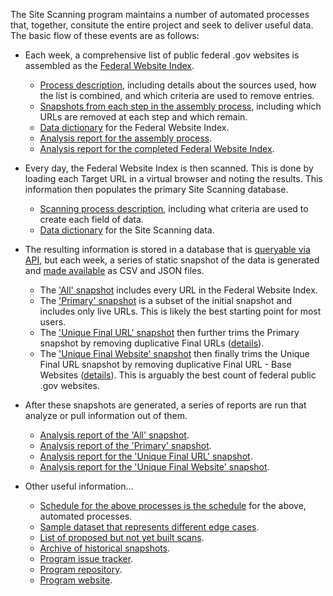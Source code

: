 The Site Scanning program maintains a number of automated processes that, together, consitute the entire project and seek to deliver useful data.  The basic flow of these events are as follows: 

- Each week, a comprehensive list of public federal .gov websites is assembled as the [Federal Website Index](https://github.com/GSA/federal-website-index/blob/main/data/site-scanning-target-url-list.csv).
  - [Process description](https://github.com/GSA/federal-website-index#summary-of-methodology), including details about the sources used, how the list is combined, and which criteria are used to remove entries.
  - [Snapshots from each step in the assembly process](https://github.com/GSA/federal-website-index/tree/main/data/snapshots#readme), including which URLs are removed at each step and which remain.  
  - [Data dictionary](https://github.com/GSA/site-scanning-documentation/blob/main/data/Target_URL_List_Data_Dictionary.csv) for the Federal Website Index.
  - [Analysis report for the assembly process](https://github.com/GSA/federal-website-index/blob/main/data/site-scanning-target-url-list-analysis.csv).
  - [Analysis report for the completed Federal Website Index](https://github.com/GSA/site-scanning-analysis/blob/main/reports/target-URL-list.csv).

- Every day, the Federal Website Index is then scanned.  This is done by loading each Target URL in a virtual browser and noting the results.  This information then populates the primary Site Scanning database.
  - [Scanning process description](https://github.com/GSA/site-scanning-documentation/blob/main/pages/scan_steps.md), including what criteria are used to create each field of data.
  - [Data dictionary](https://github.com/GSA/site-scanning-documentation/blob/main/data/Site_Scanning_Data_Dictionary.csv) for the Site Scanning data.

- The resulting information is stored in a database that is [queryable via API](https://open.gsa.gov/api/site-scanning-api/), but each week, a series of static snapshot of the data is generated and [made available](https://open.gsa.gov/api/site-scanning-api/#download-the-data-directly) as CSV and JSON files.
  - The ['All' snapshot](https://api.gsa.gov/technology/site-scanning/data/weekly-snapshot-all.csv) includes every URL in the Federal Website Index.  
  - The ['Primary' snapshot](https://api.gsa.gov/technology/site-scanning/data/weekly-snapshot.csv) is a subset of the initial snapshot and includes only live URLs.  This is likely the best starting point for most users.
  - The ['Unique Final URL' snapshot](https://github.com/GSA/site-scanning-analysis/blob/main/unique_website_list/results/weekly-snapshot-unique-final-urls.csv) then further trims the Primary snapshot by removing duplicative Final URLs ([details](https://github.com/GSA/site-scanning-analysis/tree/main/unique_website_list/results#readme)).
  - The ['Unique Final Website' snapshot](https://github.com/GSA/site-scanning-analysis/blob/main/unique_website_list/results/weekly-snapshot-unique-final-websites.csv) then finally trims the Unique Final URL snapshot by removing duplicative Final URL - Base Websites ([details](https://github.com/GSA/site-scanning-analysis/tree/main/unique_website_list/results#readme)).  This is arguably the best count of federal public .gov websites.   

- After these snapshots are generated, a series of reports are run that analyze or pull information out of them.
  - [Analysis report of the 'All' snapshot](https://github.com/GSA/site-scanning-analysis/blob/main/reports/snapshot-all.csv).
  - [Analysis report of the 'Primary' snapshot](https://github.com/GSA/site-scanning-analysis/blob/main/reports/snapshot-primary.csv).
  - [Analysis report for the 'Unique Final URL' snapshot](https://github.com/GSA/site-scanning-analysis/blob/main/reports/unique-url.csv).
  - [Analysis report for the 'Unique Final Website' snapshot](https://github.com/GSA/site-scanning-analysis/blob/main/reports/unique-website.csv).

- Other useful information...
  - [Schedule for the above processes is the schedule](https://github.com/GSA/site-scanning-documentation/blob/main/pages/schedule.md) for the above, automated processes.
  - [Sample dataset that represents different edge cases](https://github.com/GSA/site-scanning-documentation/blob/main/data/Representative_Sample_Dataset.csv).
  - [List of proposed but not yet built scans](https://github.com/GSA/site-scanning-documentation/blob/main/pages/candidate-scans.md).
  - [Archive of historical snapshots](https://github.com/GSA/site-scanning-snapshots/tree/main/snapshots).
  - [Program issue tracker](https://github.com/GSA/site-scanning/issues).
  - [Program repository](https://github.com/GSA/site-scanning).
  - [Program website](https://digital.gov/site-scanning/).
